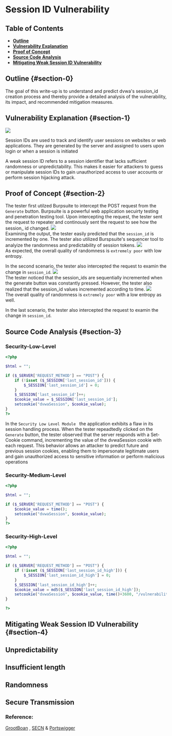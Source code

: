 # Session ID Vulnerability


## Table of Contents
- [**Outline**](#section-0)
- [**Vulnerability Explanation**](#section-1)
- [ **Proof of Concept**](#section-2)
- [ **Source Code Analysis**](#section-3)
- [**Mitigating Weak Session ID Vulnerability**](#section-4)

## Outline {#section-0}
The goal of this write-up is to understand and predict dvwa's session_id creation process and thereby provide a detailed analysis of the vulnerability, its impact, and recommended mitigation measures.

## Vulnerability Explanation {#section-1}
![](/assets/session/IMAGE.png)   

Session IDs are  used to track and identify user sessions on websites or web applications. They are generated by the server and assigned to users upon login or when a session is initiated

A weak session ID refers to a session identifier that lacks sufficient randomness or unpredictability. This makes it easier for attackers to guess or manipulate session IDs to gain unauthorized access to user accounts or perform session hijacking attack.



## Proof of Concept {#section-2}
The tester first utilzed Burpsuite to intercept the POST request from the `Generate` button. 
Burpsuite is a powerful web application secuirty testing and penetration testing tool. Upon intercepting the request, the tester sent the request to repeater and continously sent the request to see how the session_ id changed.
![](/assets/session/session1.gif)   
Examining the output, the tester easily predicted that the `session_id` is incremented by one. The tester also utilized Burspsuite's sequencer tool to analyize the randomness and predictability of session tokens. 
 ![](/assets/session/sequence1.gif)   
 As expected, the overall quality of randomness is `extremely poor` with low entropy.


In the second scenario, the tester also intercepted the request to examin the change in `session_id`.
 ![](/assets/session/sequence2.gif)   
 The tester noticed that the session_ids are sequentially incremented when the generate button was constantly pressed. However, the tester also realized that the session_id values incremented according to time. 
  ![](/assets/session/sequence21.gif)   
The overall quality of randomness is `extremely poor` with a low entropy as well.

In the last scenario, the tester also intercepted the request to examin the change in `session_id`.

## Source Code Analysis {#section-3}
### Security-Low-Level
```php
<?php

$html = "";

if ($_SERVER['REQUEST_METHOD'] == "POST") {
    if (!isset ($_SESSION['last_session_id'])) {
        $_SESSION['last_session_id'] = 0;
    }
    $_SESSION['last_session_id']++;
    $cookie_value = $_SESSION['last_session_id'];
    setcookie("dvwaSession", $cookie_value);
}
?> 

```
In the `Security Low Level Module ` the application exhibits a flaw in its session handling process. When the tester repeadtedly clicked on the `Generate` button, the tester  observed that the server responds with a Set-Cookie command, incrementing the value of the dvwaSession cookie with each request. This behavior allows an attacker to predict future and previous session cookies, enabling them to impersonate legitimate users and gain unauthorized access to sensitive information or perform malicious operations

### Security-Medium-Level
```php
<?php

$html = "";

if ($_SERVER['REQUEST_METHOD'] == "POST") {
    $cookie_value = time();
    setcookie("dvwaSession", $cookie_value);
}
?> 
```



### Security-High-Level
```php
<?php

$html = "";

if ($_SERVER['REQUEST_METHOD'] == "POST") {
    if (!isset ($_SESSION['last_session_id_high'])) {
        $_SESSION['last_session_id_high'] = 0;
    }
    $_SESSION['last_session_id_high']++;
    $cookie_value = md5($_SESSION['last_session_id_high']);
    setcookie("dvwaSession", $cookie_value, time()+3600, "/vulnerabilities/weak_id/", $_SERVER['HTTP_HOST'], false, false);
}

?> 
```



## Mitigating Weak Session ID Vulnerability {#section-4}  
## Unpredictability
## Insufficient length
## Randomness
## Secure Transmission

### Reference: 
[GrootBoan](https://security.grootboan.com/) , [SECN](https://secnhack.in/take-meterpreter-of-website-using-sqlmap-os-shell/) &
[Portswigger](https://portswigger.net/web-security/sql-injection#how-to-prevent-sql-injection) 